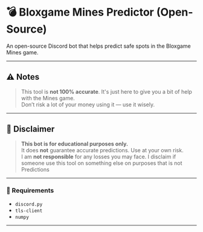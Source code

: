 # 💣 Bloxgame Mines Predictor (Open-Source)

An open-source Discord bot that helps predict safe spots in the Bloxgame Mines game.

---

## ⚠️ Notes
> This tool is **not 100% accurate**. It's just here to give you a bit of help with the Mines game.  
> Don’t risk a lot of your money using it — use it wisely.

---

## 🛑 Disclaimer
> **This bot is for educational purposes only.**  
> It does **not** guarantee accurate predictions. Use at your own risk.  
> I am **not responsible** for any losses you may face.
> I disclaim if someone use this tool on something else on purposes that is not Predictions
---

### 🔧 Requirements
- `discord.py`
- `tls-client`
- `numpy`
---
